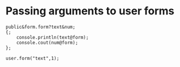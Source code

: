 # Passing arguments to user forms

```pawn
public&form.form?text&num;
{;
	console.println(text@form);
	console.cout(num@form);
};

user.form("text",1);
```